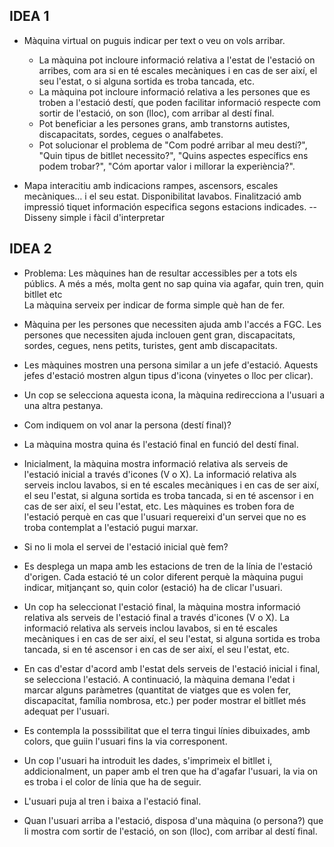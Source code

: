 ## **IDEA 1**
- Màquina virtual on puguis indicar per text o veu on vols arribar.
  - La màquina pot incloure informació relativa a l'estat de l'estació on arribes, com ara si en té escales mecàniques i en cas de ser així, el seu l'estat, o si alguna sortida es troba tancada, etc.
  - La màquina pot incloure informació relativa a les persones que es troben a l'estació destí, que poden facilitar informació respecte com sortir de l'estació, on son (lloc), com arribar al destí final.
  - Pot beneficiar a les persones grans, amb transtorns autistes, discapacitats, sordes, cegues o analfabetes.
  - Pot solucionar el problema de "Com podré arribar al meu destí?", "Quin tipus de bitllet necessito?", "Quins aspectes específics ens podem trobar?", "Cóm aportar valor i millorar la experiència?".
  
- Mapa interacitiu amb indicacions rampes, ascensors, escales mecàniques… i el seu estat. Disponibilitat lavabos. Finalització amb impressió tiquet información especifica segons estacions indicades. -- Disseny simple i fàcil d'interpretar






## **IDEA 2**
- Problema: Les màquines han de resultar accessibles per a tots els públics. A més a més, molta gent no sap quina via agafar, quin tren, quin bitllet etc <br/>
La màquina serveix per indicar de forma simple què han de fer. <br/>

- Màquina per les persones que necessiten ajuda amb l'accés a FGC. Les persones que necessiten ajuda inclouen gent gran, discapacitats, sordes, cegues, nens petits, turistes, gent amb discapacitats.
- Les màquines mostren una persona similar a un jefe d'estació. Aquests jefes d'estació mostren algun tipus d'icona (vinyetes o lloc per clicar).
- Un cop se selecciona aquesta icona, la màquina redirecciona a l'usuari a una altra pestanya.
- Com indiquem on vol anar la persona (destí final)?
- La màquina mostra quina és l'estació final en funció del destí final.
- Inicialment, la màquina mostra informació relativa als serveis de l'estació inicial a través d'icones (V o X). La informació relativa als serveis inclou lavabos, si en té escales mecàniques i en cas de ser així, el seu l'estat, si alguna sortida es troba tancada, si en té ascensor i en cas de ser així, el seu l'estat, etc. Les màquines es troben fora de l'estació perquè en cas que l'usuari requereixi d'un servei que no es troba contemplat a l'estació pugui marxar.
- Si no li mola el servei de l'estació inicial què fem?
- Es desplega un mapa amb les estacions de tren de la línia de l'estació d'origen. Cada estació té un color diferent perquè la màquina pugui indicar, mitjançant so, quin color (estació) ha de clicar l'usuari.
- Un cop ha seleccionat l'estació final, la màquina mostra informació relativa als serveis de l'estació final a través d'icones (V o X). La informació relativa als serveis inclou lavabos, si en té escales mecàniques i en cas de ser així, el seu l'estat, si alguna sortida es troba tancada, si en té ascensor i en cas de ser així, el seu l'estat, etc.
- En cas d'estar d'acord amb l'estat dels serveis de l'estació inicial i final, se selecciona l'estació. A continuació, la màquina demana l'edat i marcar alguns paràmetres (quantitat de viatges que es volen fer, discapacitat, família nombrosa, etc.) per poder mostrar el bitllet més adequat per l'usuari.
- Es contempla la posssibilitat que el terra tingui línies dibuixades, amb colors, que guiin l'usuari fins la via corresponent.
- Un cop l'usuari ha introduit les dades, s'imprimeix el bitllet i, addicionalment, un paper amb el tren que ha d'agafar l'usuari, la via on es troba i el color de línia que ha de seguir.
- L'usuari puja al tren i baixa a l'estació final.
- Quan l'usuari arriba a l'estació, disposa d'una màquina (o persona?) que li mostra com sortir de l'estació, on son (lloc), com arribar al destí final.




